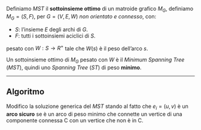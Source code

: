 Definiamo $MST$ il **sottoinsieme ottimo** di un matroide grafico $M_G$, definiamo $M_G = (S, F)$, per $G=(V,E,W)$ *non orientato e connesso*, con:
- $S$: l’insieme $E$ degli archi di $G$.
- $F$: tutti i sottoinsiemi aciclici di $S$.

pesato con $W : S → R^+$ tale che $W(s)$ è il peso dell’arco $s$.

Un sottoinsieme ottimo di $M_G$ pesato con $W$ è il *Minimum Spanning Tree* ($MST$), quindi uno *Spanning Tree* ($ST$) di peso **minimo**.

---

## Algoritmo

Modifico la soluzione generica del $MST$ stando al fatto che $e_i = (u, v)$ è un **arco sicuro** se è un arco di peso minimo che connette un vertice di una componente connessa C con un vertice che non è in C.